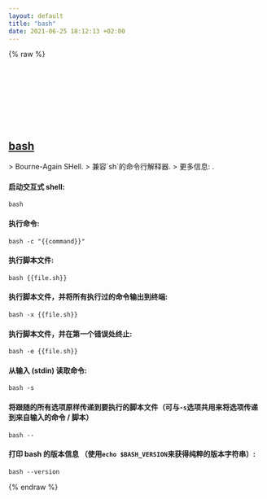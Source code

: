 ```yaml
---
layout: default
title: "bash"
date: 2021-06-25 18:12:13 +02:00
---
```

{% raw %}
<h2 id="bash">
  <a href="/zh/common/bash.html">bash</a> <a href="#bash"><svg class="icon">
    <use href="/assets/images/unicode_sprite.svg#link" />
  </svg></a>
</h2>
> Bourne-Again SHell.
> 兼容`sh`的命令行解释器.
> 更多信息: <https://gnu.org/software/bash>.

#### 启动交互式 shell:
```shell
bash
```
#### 执行命令:
```shell
bash -c "{{command}}"
```
#### 执行脚本文件:
```shell
bash {{file.sh}}
```
#### 执行脚本文件，并将所有执行过的命令输出到终端:
```shell
bash -x {{file.sh}}
```
#### 执行脚本文件，并在第一个错误处终止:
```shell
bash -e {{file.sh}}
```
#### 从输入 (stdin) 读取命令:
```shell
bash -s
```
#### 将跟随的所有选项原样传递到要执行的脚本文件（可与`-s`选项共用来将选项传递到来自输入的命令 / 脚本）
```shell
bash --
```
#### 打印 bash 的版本信息 （使用`echo $BASH_VERSION`来获得纯粹的版本字符串）:
```shell
bash --version
```
{% endraw %}